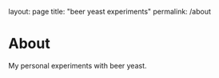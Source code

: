 layout: page
title: "beer yeast experiments"
permalink: /about

About
=====

My personal experiments with beer yeast.
